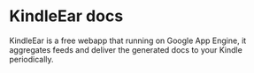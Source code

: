 # KindleEar docs

KindleEar is a free webapp that running on Google App Engine, it aggregates feeds and deliver the generated docs to your Kindle periodically.